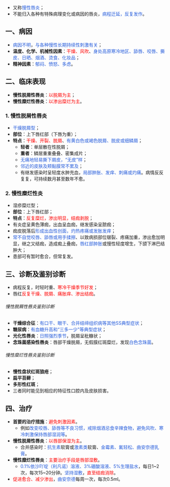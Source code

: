 * 又称<font color="#245bdb">慢性唇炎</font>；
* 不能归入各种有特殊病理变化或病因的唇炎，<font color="#245bdb">病程迁延，反复发作</font>。

## 一、病因
* <font color="#245bdb">病因不明</font>，<font color="#245bdb">与各种慢性长期持续性刺激有关</font>；
* **温度、化学、机械性因素**：<font color="#ff0000">干燥、风吹</font>、<font color="#245bdb">身处高原寒冷地区、舔唇、咬唇、撕皮、日晒、烟酒、烫食、化妆品</font>；
* **精神因素**：<font color="#245bdb">郁闷、愤怒、多虑</font>。

## 二、临床表现
 * **慢性脱屑性唇炎**：<font color="#ff0000">以脱屑为主</font>；
 * **慢性糜烂性唇炎**：<font color="#ff0000">以渗出糜烂为主</font>。
### 1. 慢性脱屑性唇炎
* <font color="#245bdb">干燥脱屑型</font>；
* **部位**：上下唇红部（下唇为重）；
* **特点**：<font color="#ff0000">干燥、开裂、脱屑</font>、<font color="#245bdb">有黄白色或褐色脱屑、脱皮或细鳞屑</font>；
	* **轻者**：单层散在性脱屑；
	* **重者**：鳞居重重叠叠、密集成片；
	* <font color="#245bdb">无痛地轻易撕下屑皮，“无皮”样</font>；
	* <font color="#245bdb">邻近的皮肤及颊黏膜常不累及</font>；
	* 有继发感染时呈轻度水肿充血，<font color="#245bdb">局部肿胀、发痒、刺痛或灼痛</font>。病情反反复复，可持续数月甚至数年不愈。
### 2. 慢性糜烂性炎
* 湿疹糜烂型；
*  **部位**：上下唇红部；
*  **特点**：<font color="#ff0000">反复糜烂，渗出明显，结痂剥脱</font>；
* 有炎症呈黄色薄痂，出血呈血痂，继发感染呈脓痂；
* 痂皮脱落后<font color="#245bdb">形成出血性创面，灼热疼痛或发胀发痒</font>；
* <font color="#245bdb">常不自觉咬唇、舔唇或用手揉擦</font>、以致病损部位皲裂、疼痛加重，渗出愈加明显，继之又结痂，造成痴上叠痂，<font color="#245bdb">唇红部肿胀</font>或慢性轻度增生，下颌下淋巴结肿大；
* 患部可有暂时愈合，但常复发。

## 三、诊断及鉴别诊断
* 病程反复，时轻时重、<font color="#ff0000">寒冷干燥季节好发</font>；
* 唇红<font color="#ff0000">反复干燥、脱屑、痛胀痒、渗出结痂</font>。
###### 慢性脱屑性唇炎鉴别诊断
* **干燥综合征**：<font color="#245bdb">有口干、眼干、合并结缔组织病等其他SS典型症状</font>；
* **糖尿病**：<font color="#245bdb">有血糖升高和“三多一少"等典型症状</font>；
* **光化性唇炎**：<font color="#245bdb">日照强烈季节</font>，脱屑呈秕糠状；
* **念珠菌感染性唇炎**：唇部干燥脱屑，无假膜红斑糜烂，发现<font color="#245bdb">白色念珠菌</font>。
###### 慢性糜烂性唇炎鉴别诊断
* **慢性盘状红斑狼疮**；
* **扁平苔藓**；
* **多形性红斑**；
* 三者同时能见到相应的特征性口腔内及皮肤损害。

## 四、治疗
* **首要的治疗措施**：<font color="#ff0000">避免刺激因素</font>。
	* 例如<font color="#245bdb">改变咬唇、舔唇等不良习惯，戒除烟酒忌食辛辣食物，避免风吹、寒冷刺激保持唇部湿润等</font>。
* **慢性脱屑性唇炎**：<font color="#ff0000">以唇部保湿为主</font>。
	* 合并感染时：<font color="#245bdb">抗生素</font>软膏或<font color="#245bdb">激素类</font>软膏、<font color="#245bdb">金霉素、氟轻松、曲安奈德乳膏</font>。
* **慢性糜烂性唇炎**：<font color="#ff0000">主要治疗手段是唇部湿敷</font>。
	* <font color="#245bdb">0.1%依沙吖啶（利凡诺）溶液、3%硼酸溶液、5%生理盐水</font>，每日1~2次，每次15~20分钟。<font color="#245bdb">坚持湿敷</font>，<font color="#ff0000">直至结痂消除</font>。
* <font color="#ff0000"> 促进愈合、减少渗出</font>，<font color="#245bdb">曲安奈德</font>每周一次，每次0.5ml。






